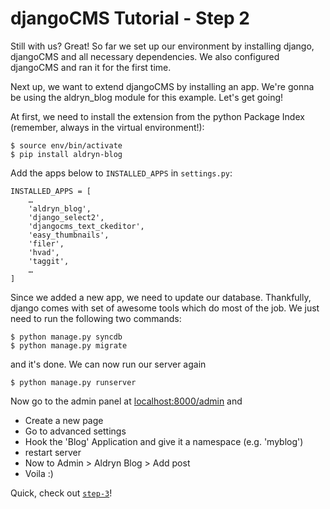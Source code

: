 djangoCMS Tutorial - Step 2
===========================
Still with us? Great! So far we set up our environment by installing django, djangoCMS and all necessary dependencies. We also configured djangoCMS and ran it for the first time.

Next up, we want to extend djangoCMS by installing an app. We're gonna be using the aldryn_blog module for this example. Let's get going!

At first, we need to install the extension from the python Package Index (remember, always in the virtual environment!):

```
$ source env/bin/activate
$ pip install aldryn-blog
```

Add the apps below to `INSTALLED_APPS` in `settings.py`:

```
INSTALLED_APPS = [
    …
    'aldryn_blog',
    'django_select2',
    'djangocms_text_ckeditor',
    'easy_thumbnails',
    'filer',
    'hvad',
    'taggit',
    …
]
```
Since we added a new app, we need to update our database. Thankfully, django comes with set of awesome tools which do most of the job. We just need to run the following two commands:

```
$ python manage.py syncdb
$ python manage.py migrate
```

and it's done. We can now run our server again

```
$ python manage.py runserver
```
Now go to the admin panel at [localhost:8000/admin](localhost:8000/admin) and

* Create a new page
* Go to advanced settings
* Hook the 'Blog' Application and give it a namespace (e.g. 'myblog')
* restart server
* Now to Admin > Aldryn Blog > Add post
* Voila :)

Quick, check out [`step-3`](https://github.com/Chive/djangocms-tutorial/tree/step-3)!
